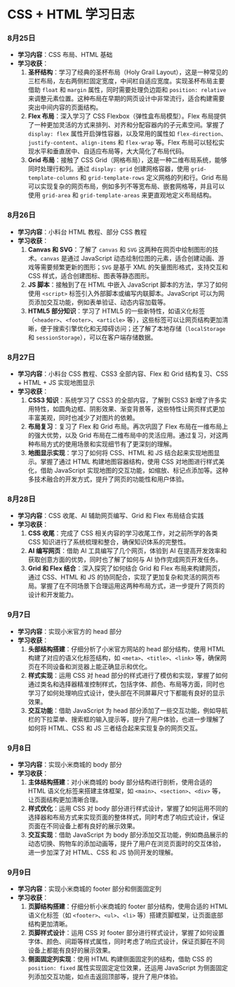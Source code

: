 # CSS + HTML 学习日志

### 8月25日
- **学习内容**：CSS 布局、HTML 基础
- **学习收获**：
  1. **圣杯结构**：学习了经典的圣杯布局（Holy Grail Layout），这是一种常见的三栏布局，左右两侧栏固定宽度，中间栏自适应宽度。实现圣杯布局主要借助 `float` 和 `margin` 属性，同时需要处理负边距和 `position: relative` 来调整元素位置。这种布局在早期的网页设计中非常流行，适合构建需要突出中间内容的页面结构。
  2. **Flex 布局**：深入学习了 CSS Flexbox（弹性盒布局模型）。Flex 布局提供了一种更加灵活的方式来排列、对齐和分配容器内的子元素空间。掌握了 `display: flex` 属性开启弹性容器，以及常用的属性如 `flex-direction`、`justify-content`、`align-items` 和 `flex-wrap` 等。Flex 布局可以轻松实现水平和垂直居中、自适应布局等，大大简化了布局代码。
  3. **Grid 布局**：接触了 CSS Grid（网格布局），这是一种二维布局系统，能够同时处理行和列。通过 `display: grid` 创建网格容器，使用 `grid-template-columns` 和 `grid-template-rows` 定义网格的列和行。Grid 布局可以实现复杂的网页布局，例如多列不等宽布局、嵌套网格等，并且可以使用 `grid-area` 和 `grid-template-areas` 来更直观地定义布局结构。

### 8月26日
- **学习内容**：小料台 HTML 教程、部分 CSS 教程
- **学习收获**：
  1. **Canvas 和 SVG**：了解了 `canvas` 和 `SVG` 这两种在网页中绘制图形的技术。`canvas` 是通过 JavaScript 动态绘制位图的元素，适合创建动画、游戏等需要频繁更新的图形；`SVG` 是基于 XML 的矢量图形格式，支持交互和 CSS 样式，适合创建图标、图表等静态图形。
  2. **JS 脚本**：接触到了在 HTML 中嵌入 JavaScript 脚本的方法，学习了如何使用 `<script>` 标签引入外部脚本或编写内联脚本。JavaScript 可以为网页添加交互功能，例如表单验证、动态内容加载等。
  3. **HTML5 部分知识**：学习了 HTML5 的一些新特性，如语义化标签（`<header>`、`<footer>`、`<article>` 等），这些标签可以让网页结构更加清晰，便于搜索引擎优化和无障碍访问；还了解了本地存储（`localStorage` 和 `sessionStorage`），可以在客户端存储数据。

### 8月27日
- **学习内容**：小料台 CSS 教程、CSS3 全部内容、Flex 和 Grid 结构复习、CSS + HTML + JS 实现地图显示
- **学习收获**：
  1. **CSS3 知识**：系统学习了 CSS3 的全部内容，了解到 CSS3 新增了许多实用特性，如圆角边框、阴影效果、渐变背景等，这些特性让网页样式更加丰富美观，同时也减少了对图片的依赖。
  2. **布局复习**：复习了 Flex 和 Grid 布局。再次巩固了 Flex 布局在一维布局上的强大优势，以及 Grid 布局在二维布局中的灵活应用。通过复习，对这两种布局方式的使用场景和实现细节有了更深刻的理解。
  3. **地图显示实现**：学习了如何将 CSS、HTML 和 JS 结合起来实现地图显示。掌握了通过 HTML 构建地图容器结构，使用 CSS 对地图进行样式美化，借助 JavaScript 实现地图的交互功能，如缩放、标记点添加等。这种多技术融合的开发方式，提升了网页的功能性和用户体验。

### 8月28日
- **学习内容**：CSS 收尾、AI 辅助网页编写、Grid 和 Flex 布局结合实践
- **学习收获**：
  1. **CSS 收尾**：完成了 CSS 相关内容的学习收尾工作，对之前所学的各类 CSS 知识进行了系统梳理和整合，确保知识体系的完整性。
  2. **AI 编写网页**：借助 AI 工具编写了几个网页，体验到 AI 在提高开发效率和获取创意方面的优势，同时也了解了如何与 AI 协作完成网页开发任务。
  3. **Grid 和 Flex 结合**：深入探究了如何结合 Grid 和 Flex 布局来构建网页，通过 CSS、HTML 和 JS 的协同配合，实现了更加复杂和灵活的网页布局。掌握了在不同场景下合理运用这两种布局方式，进一步提升了网页的设计和开发能力。


### 9月7日
- **学习内容**：实现小米官方的 head 部分
- **学习收获**：
  1. **头部结构搭建**：仔细分析了小米官方网站的 head 部分结构，使用 HTML 构建了对应的语义化标签结构，如 `<meta>`、`<title>`、`<link>` 等，确保网页在不同设备和浏览器上能正确显示和优化。
  2. **样式实现**：运用 CSS 对 head 部分的样式进行了模仿和实现，掌握了如何通过类名和选择器精准控制样式，包括字体、颜色、布局等方面，同时也学习了如何处理响应式设计，使头部在不同屏幕尺寸下都能有良好的显示效果。
  3. **交互功能**：借助 JavaScript 为 head 部分添加了一些交互功能，例如导航栏的下拉菜单、搜索框的输入提示等，提升了用户体验，也进一步理解了如何将 HTML、CSS 和 JS 三者结合起来实现复杂的网页交互。
### 9月8日
- **学习内容**：实现小米商城的 body 部分
- **学习收获**：
  1. **主体结构搭建**：对小米商城的 body 部分结构进行剖析，使用合适的 HTML 语义化标签来搭建主体框架，如 `<main>`、`<section>`、`<div>` 等，让页面结构更加清晰合理。
  2. **样式优化**：运用 CSS 对 body 部分进行样式设计，掌握了如何运用不同的选择器和布局方式来实现页面的整体样式，同时考虑了响应式设计，保证页面在不同设备上都有良好的展示效果。
  3. **交互实现**：借助 JavaScript 为 body 部分添加交互功能，例如商品展示的动态切换、购物车的添加动画等，提升了用户在浏览页面时的交互体验，进一步加深了对 HTML、CSS 和 JS 协同开发的理解。
### 9月9日
- **学习内容**：实现小米商城的 footer 部分和侧面固定列
- **学习收获**：
  1. **页脚结构搭建**：仔细分析小米商城的 footer 部分结构，使用合适的 HTML 语义化标签（如 `<footer>`、`<ul>`、`<li>` 等）搭建页脚框架，让页面底部结构更加清晰。
  2. **页脚样式设计**：运用 CSS 对 footer 部分进行样式设计，掌握了如何设置字体、颜色、间距等样式属性，同时考虑了响应式设计，保证页脚在不同设备上都能有良好的展示效果。
  3. **侧面固定列实现**：使用 HTML 构建侧面固定列的结构，借助 CSS 的 `position: fixed` 属性实现固定定位效果，还运用 JavaScript 为侧面固定列添加交互功能，如点击返回顶部等，提升了用户体验。
